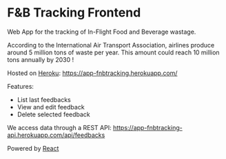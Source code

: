 # F&B Tracking Frontend

Web App for the tracking of In-Flight Food and Beverage wastage. 

According to the International Air Transport Association, airlines produce around 5 million tons of waste per year. This amount could reach 10 million tons annually by 2030 !

Hosted on [Heroku](https://app-fnbtracking.herokuapp.com/): https://app-fnbtracking.herokuapp.com/

Features:
- List last feedbacks
- View and edit feedback
- Delete selected feedback

We access data through a REST API: https://app-fnbtracking-api.herokuapp.com/api/feedbacks

Powered by [React](https://reactjs.org/)
